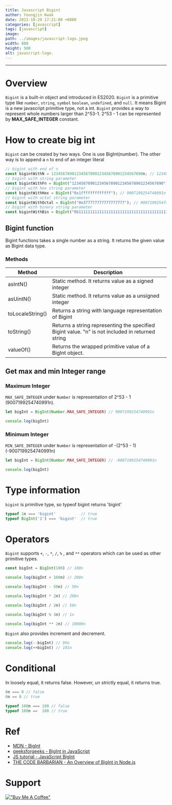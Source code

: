 ```yaml
---
title: Javascript Bigint
author: Youngjin Kwak
date: 2022-10-29 17:21:00 +0800
categories: [javascript]
tags: [javascript]
image:
path: ../images/javascript-logo.jpeg
width: 800
height: 500
alt: javascript-logo.
---
```

---
# Overview
```Bigint``` is a built-in object and introduced in ES2020.
```Bigint``` is a primitive type like ```number```, ```string```, ```symbol``` ```boolean```, ```undefined```, and ```null```.
It means Bigint is a new javascript primitive type, not a int.
```Bigint``` provides a way to represent whole numbers larger than 2^53-1.
2^53 - 1 can be represented by **MAX_SAFE_INTEGER** constant.

# How to create big int
```Bigint``` can be created by two ways.
One is use BigInt(number).
The other way is to append a ```n``` to end of an integer literal

```javascript
// bigint with end of n
const bigintWithN = 1234567890123456789012345678901234567890n; // 1234567890123456789012345678901234567890n
// bigint with string parameter
const bigintWithFn = BigInt("1234567890123456789012345678901234567890"); // 1234567890123456789012345678901234567890n
// bigint with hex string parameter
const bigintWithHex = BigInt("0x1fffffffffffff"); // 9007199254740991n
// bigint with octal string parameter
const bigintWithOctal = BigInt("0o377777777777777777"); // 9007199254740991n
// bigint with binary string parameter
const bigintWithBin = BigInt("0b11111111111111111111111111111111111111111111111111111"); //
```

## Bigint function
Bigint functions takes a single number as a string.
It returns the given value as Bigint data type.
### Methods

| Method           | Description                                                                                      |
|------------------|--------------------------------------------------------------------------------------------------|
| asIntN()         | Static method. It returns value as a signed integer                                              |
| asUintN()        | Static method. It returns value as a unsigned integer                                            |
| toLocaleString() | Returns a string with language representation of Bigint                                          |
| toString()       | Returns a string representing the specified Bigint value. "n" is not included in returned string |
| valueOf()        | Returns the wrapped primitive value of a BigInt object.                                          |

## Get max and min Integer range
### Maximum Integer
```MAX_SAFE_INTEGER``` under ```Number``` is representation of 2^53 - 1 (9007199254740991n).
```javascript
let bigInt = BigInt(Number.MAX_SAFE_INTEGER) // 9007199254740991n

console.log(bigInt)
```
### Minimum Integer
```MIN_SAFE_INTEGER``` under ```Number``` is representation of -(2^53 - 1) (-9007199254740991n)
```javascript
let bigInt = BigInt(Number.MAX_SAFE_INTEGER) // -9007199254740991n

console.log(bigInt)
```

# Type information
```bigint``` is primitive type, so typeof bigint returns 'bigint'
```javascript
typeof 1n === 'bigint'           // true
typeof BigInt('1') === 'bigint'  // true
```

# Operators
```Bigint``` supports ```+```, ```-```, ```*```, ```/```, ```%``` , and ```**``` operators which can be used as other primitive types.
```javascript
const bigInt = BigInt(100) // 100n

console.log(bigInt + 100n) // 200n

console.log(bigInt - 50n) // 50n

console.log(bigInt * 2n) // 200n

console.log(bigInt / 2n) // 50n

console.log(bigInt % 3n) // 1n

console.log(bigInt ** 2n) // 10000n
```
```Bigint``` also provides increment and decrement.
```javascript
console.log(--bigInt) // 99n
console.log(++bigInt) // 101n
```

# Conditional
In loosely equal, it returns false. However, un strictly equal, it returns true.
```javascript
0n === 0 // false
0n == 0 // true

typeof 100n === 100 // false
typeof 100n ==  100 // true
```

# Ref
- [MDN - BigInt](https://developer.mozilla.org/en-US/docs/Web/JavaScript/Reference/Global_Objects/BigInt)
- [geeksforgeeks - BigInt in JavaScript](https://www.geeksforgeeks.org/bigint-in-javascript/)
- [JS tutorial - JavaScript BigInt](https://www.javascripttutorial.net/es-next/javascript-bigint/)
- [THE CODE BARBARIAN - An Overview of BigInt in Node.js](https://thecodebarbarian.com/an-overview-of-bigint-in-node-js.html)

# Support
[!["Buy Me A Coffee"](https://www.buymeacoffee.com/assets/img/custom_images/orange_img.png)](https://www.buymeacoffee.com/youngjinkwak)
